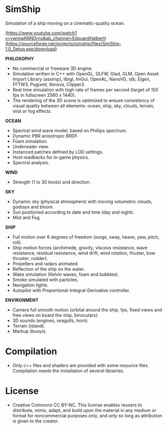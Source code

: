 # SimShip
Simulation of a ship moving on a cinematic-quality ocean. 

(https://www.youtube.com/watch?v=ywmwANNGrns&ab_channel=EdouardHalbert)
(https://sourceforge.net/projects/simship/files/SimShip-1.0_Setup.exe/download)

**PHILOSOPHY**
- No commercial or freeware 3D engine.
- Simulation written in C++ with OpenGL, GLFW, Glad, GLM, Open Asset Import Library (assimp), libigl, ImGui, OpenAL, NanoVG, stb, Eigen, FFTW3, Pugixml, libnova, Clipper2.
- Real time simulation with high rate of frames per second (target of 150 fps in fullscreen 2560 x 1440).
- The rendering of the 3D scene is optimized to ensure consistency of visual quality between all elements: ocean, ship, sky, clouds, terrain, mist or fog effects.


**OCEAN**

- Spectral wind wave model, based on Phillips spectrum.
- Dynamic PBR anisotropic BRDF.
- Foam simulation.
- Underwater view.
- Instanced patches defined by LOD settings.
- Host readbacks for in-game physics.
- Spectral analysis.

**WIND**

- Strength (1 to 30 knots) and direction.

**SKY**

- Dynamic sky (physical atmosphere) with moving volumetric clouds, godrays and bloom.
- Sun positioned according to date and time (day and night).
- Mist and Fog.

**SHIP**

- Full motion over 6 degrees of freedom (surge, sway, heave, yaw, pitch, roll).
- Ship motion forces (archimede, gravity, viscous resistance, wave resistance, residual resistance, wind drift, wind rotation, thuster, bow thruster, rudder).
- Propellers and radars animated.
- Reflection of the ship on the water.
- Wake simulation (Kelvin waves, foam and bubbles).
- Smoke simulated with particles.
- Navigation lights.
- Autopilot with Proportional-Integral-Derivative controller.

**ENVIRONMENT**

- Camera full smooth motion (orbital around the ship, fps, fixed views and free views on board the ship, binoculars).
- 3D sounds (engines, seagulls, horn).
- Terrain (island).
- Markup (buoys).

# Compilation

- Only c++ files and shaders are provided with some resource files. Compilation needs the installation of several librairies.

# License

- Creative Commons CC BY-NC. This license enables reusers to distribute, remix, adapt, and build upon the material in any medium or format for noncommercial purposes only, and only so long as attribution is given to the creator.
